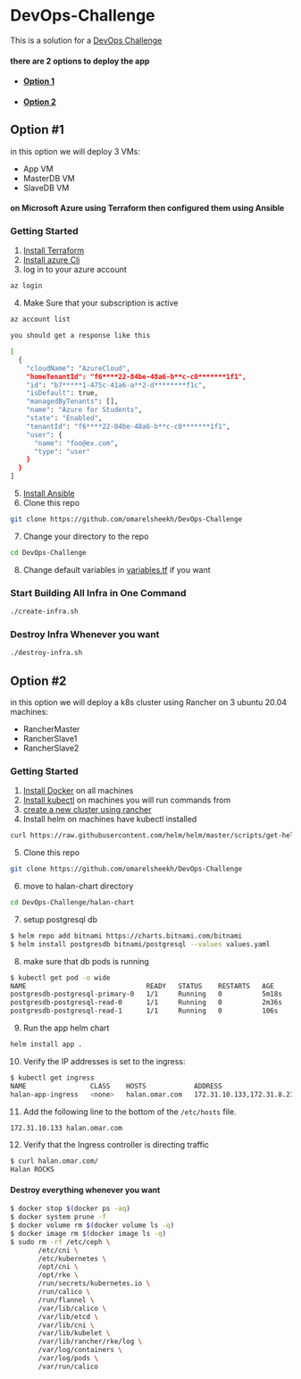 # DevOps-Challenge
This is a solution for a [DevOps Challenge](/DevOps-Challenge.pdf)
#### there are 2 options to deploy the app
- #### [Option 1](#option1)
- #### [Option 2](#option2)
## <a name="option1">Option #1</a>
in this option we will deploy 3 VMs: 
- App VM
- MasterDB VM
- SlaveDB VM
#### on Microsoft Azure using Terraform then configured them using Ansible

### Getting Started

1. [Install Terraform](https://learn.hashicorp.com/tutorials/terraform/install-cli)
2. [Install azure Cli](https://docs.microsoft.com/en-us/cli/azure/install-azure-cli)
3. log in to your azure account 
```bash
az login
```
4. Make Sure that your subscription is active 
```bash
az account list
```
```bash
you should get a response like this

[
  {
    "cloudName": "AzureCloud",
    "homeTenantId": "f6****22-84be-48a6-b**c-c0*******1f1",
    "id": "b7*****1-475c-41a6-a**2-d********f1c",
    "isDefault": true,
    "managedByTenants": [],
    "name": "Azure for Students",
    "state": "Enabled",
    "tenantId": "f6****22-84be-48a6-b**c-c0*******1f1",
    "user": {
      "name": "foo@ex.com",
      "type": "user"
    }
  }
]
```
5. [Install Ansible](https://docs.ansible.com/ansible/latest/installation_guide/intro_installation.html)
6. Clone this repo
```bash
git clone https://github.com/omarelsheekh/DevOps-Challenge
```
7. Change your directory to the repo
```bash
cd DevOps-Challenge
```
8. Change default variables in [variables.tf](/variables.tf) if you want
### Start Building All Infra in One Command
```bash
./create-infra.sh
```
### Destroy Infra Whenever you want
```bash
./destroy-infra.sh
```
## <a name="option2">Option #2</a>
in this option we will deploy a k8s cluster using Rancher on 3 ubuntu 20.04 machines: 
- RancherMaster
- RancherSlave1
- RancherSlave2
### Getting Started

1. [Install Docker](https://docs.docker.com/engine/install/) on all machines
2. [Install kubectl](https://kubernetes.io/docs/tasks/tools/install-kubectl/) on machines you will run commands from
3. [create a new cluster using rancher](/rancher-cluster.pdf)
4. Install helm on machines have kubectl installed
```bash
curl https://raw.githubusercontent.com/helm/helm/master/scripts/get-helm-3 | bash
```
5. Clone this repo
```bash
git clone https://github.com/omarelsheekh/DevOps-Challenge
```
6. move to halan-chart directory
```bash
cd DevOps-Challenge/halan-chart
```
7. setup postgresql db
```bash
$ helm repo add bitnami https://charts.bitnami.com/bitnami
$ helm install postgresdb bitnami/postgresql --values values.yaml
```
8. make sure that db pods is running
```bash
$ kubectl get pod -o wide
NAME                              READY   STATUS    RESTARTS   AGE     IP              NODE
postgresdb-postgresql-primary-0   1/1     Running   0          5m18s   10.42.194.1     rancherslave2
postgresdb-postgresql-read-0      1/1     Running   0          2m36s   10.42.61.195    rancherslave1
postgresdb-postgresql-read-1      1/1     Running   0          106s    10.42.143.139   ranchermaster
```
9. Run the app helm chart
```bash
helm install app .
```
10. Verify the IP addresses is set to the ingress:
```bash
$ kubectl get ingress
NAME                CLASS    HOSTS            ADDRESS                      PORTS   AGE
halan-app-ingress   <none>   halan.omar.com   172.31.10.133,172.31.8.231   80      106s
```
11. Add the following line to the bottom of the ```/etc/hosts``` file.
```bash
172.31.10.133 halan.omar.com
```
12. Verify that the Ingress controller is directing traffic
```bash
$ curl halan.omar.com/
Halan ROCKS
```
#### Destroy everything whenever you want
```bash
$ docker stop $(docker ps -aq)
$ docker system prune -f
$ docker volume rm $(docker volume ls -q)
$ docker image rm $(docker image ls -q)
$ sudo rm -rf /etc/ceph \
       /etc/cni \
       /etc/kubernetes \
       /opt/cni \
       /opt/rke \
       /run/secrets/kubernetes.io \
       /run/calico \
       /run/flannel \
       /var/lib/calico \
       /var/lib/etcd \
       /var/lib/cni \
       /var/lib/kubelet \
       /var/lib/rancher/rke/log \
       /var/log/containers \
       /var/log/pods \
       /var/run/calico
```